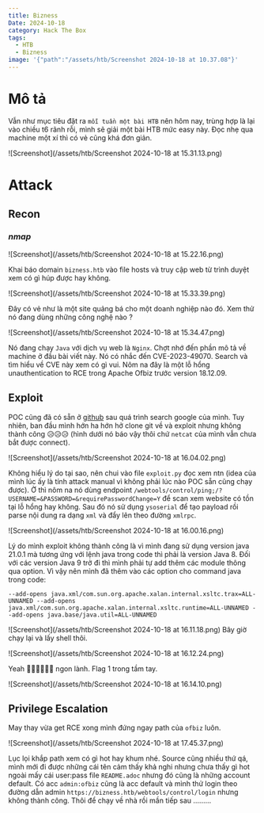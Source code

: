 ```yaml
---
title: Bizness
Date: 2024-10-18
category: Hack The Box
tags:
  - HTB
  - Bizness
image: '{"path":"/assets/htb/Screenshot 2024-10-18 at 10.37.08"}'
---
```

# Mô tả
Vẫn như mục tiêu đặt ra `mỗi tuần một bài HTB` nên hôm nay, trùng hợp là lại vào chiều t6 rãnh rỗi, mình sẽ giải một bài HTB mức easy này.
Đọc nhẹ qua machine một xí thì có vẻ cũng khá đơn giản.

![Screenshot](/assets/htb/Screenshot 2024-10-18 at 15.31.13.png)

# Attack
## Recon
### *nmap*
![Screenshot](/assets/htb/Screenshot 2024-10-18 at 15.22.16.png)

Khai báo domain `bizness.htb` vào file hosts và truy cập web từ trình duyệt xem có gì húp được hay không.

![Screenshot](/assets/htb/Screenshot 2024-10-18 at 15.33.39.png)

Đây có vẻ như là một site quảng bá cho một doanh nghiệp nào đó.
Xem thử nó đang dùng những công nghệ nào ?

![Screenshot](/assets/htb/Screenshot 2024-10-18 at 15.34.47.png)

Nó đang chạy `Java` với dịch vụ web là `Nginx`.
Chợt nhớ đến phần mô tả về machine ở đầu bài viết này. Nó có nhắc đến CVE-2023-49070. Search và tìm hiểu về CVE này xem có gì vui.
Nôm na đây là một lỗ hổng unauthentication to RCE trong Apache Ofbiz trước version 18.12.09.
## Exploit
POC cũng đã có sẵn ở [github](https://github.com/Praison001/Apache-OFBiz-Auth-Bypass-and-RCE-Exploit-CVE-2023-49070-CVE-2023-51467) sau quá trình search google của mình.
Tuy nhiên, ban đầu mình hớn ha hớn hở clone git về và exploit nhưng không thành công 😥😥😥 (hình dưới nó báo vậy thôi chứ `netcat` của mình vẫn chưa bắt được connect).

![Screenshot](/assets/htb/Screenshot 2024-10-18 at 16.04.02.png)

Không hiểu lý do tại sao, nên chui vào file `exploit.py` đọc xem ntn (idea của mình lúc ấy là tính attack manual vì không phải lúc nào POC sẵn cũng chạy được).
Ờ thì nôm na nó dùng endpoint `/webtools/control/ping;/?USERNAME=&PASSWORD=&requirePasswordChange=Y` để scan xem website có tồn tại lỗ hổng hay không. Sau đó nó sử dụng `ysoserial` để tạo payload rồi parse nội dung ra dạng `xml` và đẩy lên theo đường `xmlrpc`.

![Screenshot](/assets/htb/Screenshot 2024-10-18 at 16.00.16.png)

Lý do mình exploit không thành công là vì mình đang sử dụng version java 21.0.1 mà tương ứng với lệnh java trong code thì phải là version Java 8. Đối với các version Java 9 trở đi thì mình phải tự add thêm các module thông qua option. Vì vậy nên mình đã thêm vào các option cho command java trong code:
```
--add-opens java.xml/com.sun.org.apache.xalan.internal.xsltc.trax=ALL-UNNAMED --add-opens java.xml/com.sun.org.apache.xalan.internal.xsltc.runtime=ALL-UNNAMED --add-opens java.base/java.util=ALL-UNNAMED
```
![Screenshot](/assets/htb/Screenshot 2024-10-18 at 16.11.18.png)
Bây giờ chạy lại và lấy shell thôi.

![Screenshot](/assets/htb/Screenshot 2024-10-18 at 16.12.24.png)

Yeah 🤟🏻🤟🏻🤟🏻 ngon lành.
Flag 1 trong tầm tay.

![Screenshot](/assets/htb/Screenshot 2024-10-18 at 16.14.10.png)
## Privilege Escalation
May thay vừa get RCE xong mình đứng ngay path của `ofbiz` luôn.

![Screenshot](/assets/htb/Screenshot 2024-10-18 at 17.45.37.png)

Lục lọi khắp path xem có gì hot hay khum nhé.
Source cũng nhiều thứ qá, mình mới đi được những cái tên cảm thấy khả nghi nhưng chưa thấy gì hot ngoài mấy cái user:pass file `README.adoc` nhưng đó cũng là những account default. Có acc `admin:ofbiz` cũng là acc default và mình thử login theo đường dẫn admin `https://bizness.htb/webtools/control/login` nhưng không thành công. Thôi để chạy về nhà rồi mần tiếp sau .........